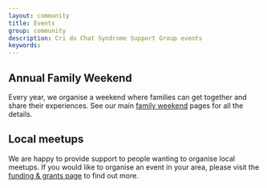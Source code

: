 ```yaml
---
layout: community
title: Events
group: community
description: Cri du Chat Syndrome Support Group events
keywords:
---
```


## Annual Family Weekend

Every year, we organise a weekend where families can get together and share their
experiences. See our main [family weekend](/family-weekends/index.html) pages for 
all the details.

## Local meetups

We are happy to provide support to people wanting to organise local meetups. If you
would like to organise an event in your area, please visit the [funding & grants page](/community/grants.html) to find out more.
